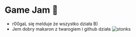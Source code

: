 # Game Jam 🥹
- r00gaL się melduje że wszystko działa B)
- Jem dobry makaron z twarogiem i github działa ![stonks](https://i.ytimg.com/vi/if-2M3K1tqk/maxresdefault.jpg)
